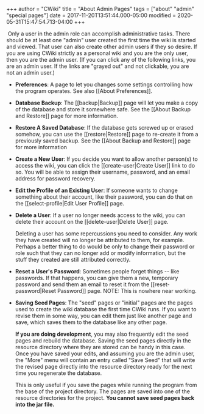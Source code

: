 +++
author = "CWiki"
title = "About Admin Pages"
tags = ["about" "admin" "special pages"]
date = 2017-11-20T13:51:44.000-05:00
modified = 2020-05-31T15:47:54.713-04:00
+++

​​
Only a user in the admin role can accomplish administrative tasks. There should be at least one "admin" user created the first time the wiki is started and viewed. That user can also create other admin users if they so desire. If you are using CWiki strictly as a personal wiki and you are the only user, then you are the admin user. (If you can click any of the following links, you are an admin user. If the links are "grayed out" and not clickable, you are not an admin user.)

* **Preferences**: A page to let you changes some settings controlling how the program operates. See also [[About Preferences]].
* **Database Backup**: The [[backup|Backup]] page will let you make a copy of the database and store it somewhere safe. See the [[About Backup and Restore]] page for more information.
* **Restore A Saved Database**: If the database gets screwed up or erased somehow, you can use the [[restore|Restore]] page to re-create it from a previously saved backup. See the [[About Backup and Restore]] page for more information
* **Create a New User**: If you decide you want to allow another person(s) to access the wiki, you can click the [[create-user|Create User]] link to do so. You will be able to assign their username​, password, and an email address for password recovery.
* **Edit the Profile of an Existing User**: If someone wants to change something about their account, like their password, you can do that on the [[select-profile|Edit User Profile]] page.
* **Delete a User**: If a user no longer needs access to the wiki, you can delete their account on the [[delete-user|Delete User]] page.

   Deleting a user has some repercussions you need to consider. Any work they have created will no longer be attributed to them, for example. Perhaps a better thing to do would be only to change their password or role such that they can no longer add or modify information, but the stuff they created are still attributed correctly.

* **Reset a User's Password**: Sometimes people forget things -- like passwords. If that happens, you can give them a new, temporary password and send them an email to reset it from the [[reset-password|Reset Password]] page. NOTE: This is nowhere near working.

* **Saving Seed Pages**: The "seed" pages or "initial" pages are the pages used to create the wiki database the first time CWiki runs​. If you want to revise them in some way, you can edit them just like another page and save, which saves them to the database like any other page.

   **If you are doing development**, you may also frequently edit the seed pages and rebuild the database. Saving the seed pages directly in the resource directory where they are stored can be handy in this case. Once you have saved your edits, and assuming you are the admin user, the "More" menu will contain an entry called "Save Seed" that will write the revised page directly into the resource directory ready for the next time you regenerate the database.

   This is only useful if you save the pages while running the program from the base of the project directory. The pages are saved into one of the resource directories for the project. **You cannot save seed pages back into the jar file.**